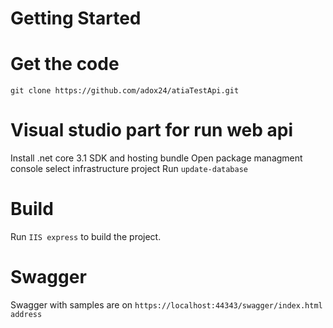 # Getting Started

# Get the code

`git clone https://github.com/adox24/atiaTestApi.git`


# Visual studio part for run web api
Install .net core 3.1 SDK and hosting bundle
Open package managment console
select infrastructure project 
Run `update-database`

# Build

Run `IIS express`  to build the project.

# Swagger
Swagger with samples are on `https://localhost:44343/swagger/index.html address`
